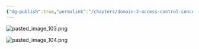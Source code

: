```yaml
---
{"dg-publish":true,"permalink":"/chapters/domain-3-access-control-concepts/domain-3-access-control-concepts/3-4-examples-of-least-privillege/","noteIcon":""}
---
```



![pasted_image_103.png](/img/user/pasted_image_103.png)

![pasted_image_104.png](/img/user/pasted_image_104.png)